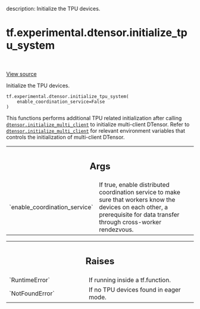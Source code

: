 description: Initialize the TPU devices.

<div itemscope itemtype="http://developers.google.com/ReferenceObject">
<meta itemprop="name" content="tf.experimental.dtensor.initialize_tpu_system" />
<meta itemprop="path" content="Stable" />
</div>

# tf.experimental.dtensor.initialize_tpu_system

<!-- Insert buttons and diff -->

<table class="tfo-notebook-buttons tfo-api nocontent" align="left">

</table>

<a target="_blank" class="external" href="/code/stable/tensorflow/dtensor/python/tpu_util.py">View source</a>



Initialize the TPU devices.

<pre class="devsite-click-to-copy prettyprint lang-py tfo-signature-link">
<code>tf.experimental.dtensor.initialize_tpu_system(
    enable_coordination_service=False
)
</code></pre>



<!-- Placeholder for "Used in" -->

This functions performs additional TPU related initialization after
calling <a href="../../../tf/experimental/dtensor/initialize_multi_client.md"><code>dtensor.initialize_multi_client</code></a> to initialize multi-client DTensor.
Refer to <a href="../../../tf/experimental/dtensor/initialize_multi_client.md"><code>dtensor.initialize_multi_client</code></a> for relevant environment
variables that controls the initialization of multi-client DTensor.

<!-- Tabular view -->
 <table class="responsive fixed orange">
<colgroup><col width="214px"><col></colgroup>
<tr><th colspan="2"><h2 class="add-link">Args</h2></th></tr>

<tr>
<td>
`enable_coordination_service`
</td>
<td>
If true, enable distributed coordination
service to make sure that workers know the devices on each other, a
prerequisite for data transfer through cross-worker rendezvous.
</td>
</tr>
</table>



<!-- Tabular view -->
 <table class="responsive fixed orange">
<colgroup><col width="214px"><col></colgroup>
<tr><th colspan="2"><h2 class="add-link">Raises</h2></th></tr>

<tr>
<td>
`RuntimeError`
</td>
<td>
If running inside a tf.function.
</td>
</tr><tr>
<td>
`NotFoundError`
</td>
<td>
If no TPU devices found in eager mode.
</td>
</tr>
</table>


